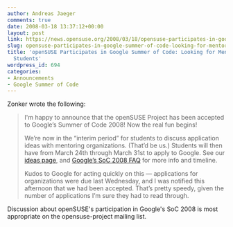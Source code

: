 ```yaml
---
author: Andreas Jaeger
comments: true
date: 2008-03-18 13:37:12+00:00
layout: post
link: https://news.opensuse.org/2008/03/18/opensuse-participates-in-google-summer-of-code-looking-for-mentors-projects-students/
slug: opensuse-participates-in-google-summer-of-code-looking-for-mentors-projects-students
title: 'openSUSE Participates in Google Summer of Code: Looking for Mentors, Projects,
  Students'
wordpress_id: 694
categories:
- Announcements
- Google Summer of Code
---
```


Zonker wrote the following:





<blockquote>I'm happy to announce that the openSUSE Project has been accepted to Google’s Summer of Code 2008! Now the real fun begins!

We’re now in the “interim period” for students to discuss application ideas with mentoring organizations. (That’d be us.) Students will then have from March 24th through March 31st to apply to Google. See our [ideas page](http://en.opensuse.org/Summer_of_Code_2008), and [Google’s SoC 2008 FAQ](http://code.google.com/opensource/gsoc/2008/faqs.html) for more info and timeline.

Kudos to Google for acting quickly on this — applications for organizations were due last Wednesday, and I was notified this afternoon that we had been accepted. That’s pretty speedy, given the number of applications I’m sure they had to read through.</blockquote>


Discussion about openSUSE's participation in Google's SoC 2008 is most appropriate on the opensuse-project mailing list.
